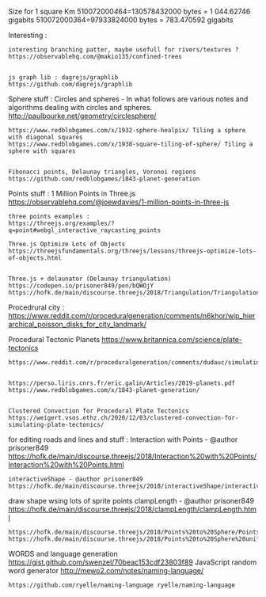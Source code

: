 Size for 1 square Km
510072000*4*64=130578432000 bytes = 1 044.62746 gigabits
510072000*3*64=97933824000 bytes = 783.470592 gigabits


Interesting :

    interesting branching patter, maybe usefull for rivers/textures ?
    https://observablehq.com/@makio135/confined-trees


    js graph lib : dagrejs/graphlib
    https://github.com/dagrejs/graphlib



Sphere stuff :
    Circles and spheres - In what follows are various notes and algorithms dealing with circles and spheres.
    http://paulbourke.net/geometry/circlesphere/

    https://www.redblobgames.com/x/1932-sphere-healpix/ Tiling a sphere with diagonal squares
    https://www.redblobgames.com/x/1938-square-tiling-of-sphere/ Tiling a sphere with squares


    Fibonacci points, Delaunay triangles, Voronoi regions
    https://github.com/redblobgames/1843-planet-generation


Points stuff :
    1 Million Points in Three.js
    https://observablehq.com/@joewdavies/1-million-points-in-three-js

    three points examples :
    https://threejs.org/examples/?q=point#webgl_interactive_raycasting_points

    Three.js Optimize Lots of Objects
    https://threejsfundamentals.org/threejs/lessons/threejs-optimize-lots-of-objects.html


    Three.js + delaunator (Delaunay triangulation)
    https://codepen.io/prisoner849/pen/bQWOjY
    https://hofk.de/main/discourse.threejs/2018/Triangulation/Triangulation.html


Procedrural city :
    https://www.reddit.com/r/proceduralgeneration/comments/n6khor/wip_hierarchical_poisson_disks_for_city_landmark/

Procedural Tectonic Planets
    https://www.britannica.com/science/plate-tectonics

    https://www.reddit.com/r/proceduralgeneration/comments/dudauc/simulating_tectonic_plates_on_a_sphere_details_in/


    https://perso.liris.cnrs.fr/eric.galin/Articles/2019-planets.pdf
    https://www.redblobgames.com/x/1843-planet-generation/


    Clustered Convection for Procedural Plate Tectonics
    https://weigert.vsos.ethz.ch/2020/12/03/clustered-convection-for-simulating-plate-tectonics/



for editing roads and lines and stuff :
    Interaction with Points - @author prisoner849
    https://hofk.de/main/discourse.threejs/2018/Interaction%20with%20Points/Interaction%20with%20Points.html

    interactiveShape - @author prisoner849
    https://hofk.de/main/discourse.threejs/2018/interactiveShape/interactiveShape.html


draw shape wsing lots of sprite points
    clampLength - @author prisoner849
    https://hofk.de/main/discourse.threejs/2018/clampLength/clampLength.html

    https://hofk.de/main/discourse.threejs/2018/Points%20to%20Sphere/Points%20to%20Sphere.html
    https://hofk.de/main/discourse.threejs/2018/Points%20to%20Sphere%20uniformly/Points%20to%20Sphere%20uniformly.html



WORDS and language generation
    https://gist.github.com/swenzel/70beac153cdf23803f89 JavaScript random word generator
    http://mewo2.com/notes/naming-language/

    https://github.com/ryelle/naming-language ryelle/naming-language


